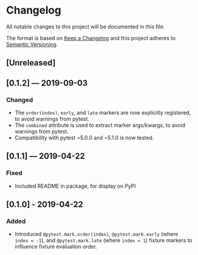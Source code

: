 # Changelog
All notable changes to this project will be documented in this file.

The format is based on [Keep a Changelog](http://keepachangelog.com/en/1.0.0/)
and this project adheres to [Semantic Versioning](http://semver.org/spec/v2.0.0.html).


## [Unreleased]


## [0.1.2] — 2019-09-03
### Changed
 - The `order(index)`, `early`, and `late` markers are now explicitly registered, to avoid warnings from pytest.
 - The `combined` attribute is used to extract marker args/kwargs, to avoid warnings from pytest.
 - Compatibility with pytest ~5.0.0 and ~5.1.0 is now tested.


## [0.1.1] — 2019-04-22
### Fixed
 - Included README in package, for display on PyPI


## [0.1.0] - 2019-04-22
### Added
 - Introduced `@pytest.mark.order(index)`, `@pytest.mark.early` (where `index = -1`), and `@pytest.mark.late` (where `index = 1`) fixture markers to influence fixture evaluation order.
